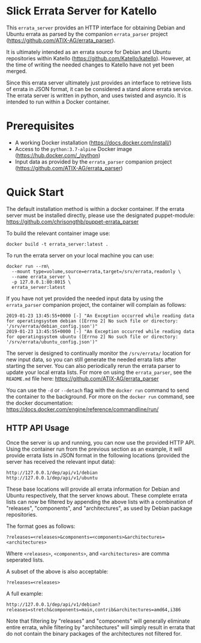 Slick Errata Server for Katello
===

This `errata_server` provides an HTTP interface for obtaining Debian and Ubuntu errata as parsed by the companion `errata_parser` project (https://github.com/ATIX-AG/errata_parser).

It is ultimately intended as an errata source for Debian and Ubuntu repositories within Katello (https://github.com/Katello/katello).
However, at the time of writing the needed changes to Katello have not yet been merged.

Since this errata server ultimately just provides an interface to retrieve lists of errata in JSON format, it can be considered a stand alone errata service.
The errata server is written in python, and uses twisted and asyncio.
It is intended to run within a Docker container.


# Prerequisites

* A working Docker installation (https://docs.docker.com/install/)
* Access to the `python:3.7-alpine` Docker image (https://hub.docker.com/_/python)
* Input data as provided by the `errata_parser` companion project (https://github.com/ATIX-AG/errata_parser)


# Quick Start

The default installation method is within a docker container.
If the errata server must be installed directly, please use the designated puppet-module: https://github.com/chrisongthb/puppet-errata_parser

To build the relevant container image use:

    docker build -t errata_server:latest .

To run the errata server on your local machine you can use:

    docker run --rm\
      --mount type=volume,source=errata,target=/srv/errata,readonly \
      --name errata_server \
      -p 127.0.0.1:80:8015 \
      errata_server:latest

If you have not yet provided the needed input data by using the `errata_parser` companion project, the container will complain as follows:

    2019-01-23 13:45:55+0000 [-] "An Exception occurred while reading data for operatingsystem debian ([Errno 2] No such file or directory: '/srv/errata/debian_config.json')"
    2019-01-23 13:45:55+0000 [-] "An Exception occurred while reading data for operatingsystem ubuntu ([Errno 2] No such file or directory: '/srv/errata/ubuntu_config.json')"

The server is designed to continually monitor the `/srv/errata/` location for new input data, so you can still generate the needed errata lists after starting the server.
You can also periodically rerun the errata parser to update your local errata lists.
For more on using the `errata_parser`, see the `README.md` file here:
https://github.com/ATIX-AG/errata_parser

You can use the `-d` or `--detach` flag with the `docker run` command to send the container to the background.
For more on the `docker run` command, see the docker documentation:
https://docs.docker.com/engine/reference/commandline/run/


## HTTP API Usage

Once the server is up and running, you can now use the provided HTTP API.
Using the container run from the previous section as an example, it will provide errata lists in JSON format in the following locations (provided the server has received the relevant input data):

    http://127.0.0.1/dep/api/v1/debian
    http://127.0.0.1/dep/api/v1/ubuntu

These base locations will provide all errata information for Debian and Ubuntu respectively, that the server knows about.
These complete errata lists can now be filtered by appending the above lists with a combination of "releases", "components", and "architectures", as used by Debian package repositories.

The format goes as follows:

    ?releases=<releases>&components=<components>&architectures=<architectures>

Where `<releases>`, `<components>`, and `<architectures>` are comma seperated lists.

A subset of the above is also acceptable:

    ?releases=<releases>

A full example:

    http://127.0.0.1/dep/api/v1/debian?releases=stretch&components=main,contrib&architectures=amd64,i386

Note that filtering by "releases" and "components" will generally eliminate entire errata, while filtering by "architectures" will simply result in errata that do not contain the binary packages of the architectures not filtered for.
